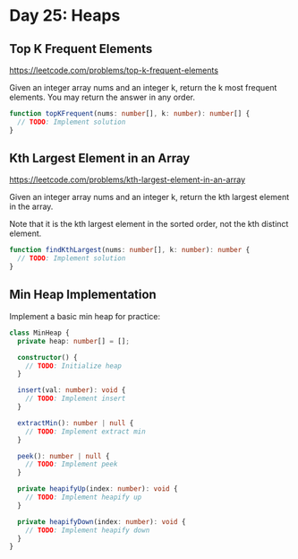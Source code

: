 # Day 25: Heaps

## Top K Frequent Elements

https://leetcode.com/problems/top-k-frequent-elements

Given an integer array nums and an integer k, return the k most frequent elements. You may return the answer in any order.

```ts
function topKFrequent(nums: number[], k: number): number[] {
  // TODO: Implement solution
}
```

## Kth Largest Element in an Array

https://leetcode.com/problems/kth-largest-element-in-an-array

Given an integer array nums and an integer k, return the kth largest element in the array.

Note that it is the kth largest element in the sorted order, not the kth distinct element.

```ts
function findKthLargest(nums: number[], k: number): number {
  // TODO: Implement solution
}
```

## Min Heap Implementation

Implement a basic min heap for practice:

```ts
class MinHeap {
  private heap: number[] = [];

  constructor() {
    // TODO: Initialize heap
  }

  insert(val: number): void {
    // TODO: Implement insert
  }

  extractMin(): number | null {
    // TODO: Implement extract min
  }

  peek(): number | null {
    // TODO: Implement peek
  }

  private heapifyUp(index: number): void {
    // TODO: Implement heapify up
  }

  private heapifyDown(index: number): void {
    // TODO: Implement heapify down
  }
}
```
